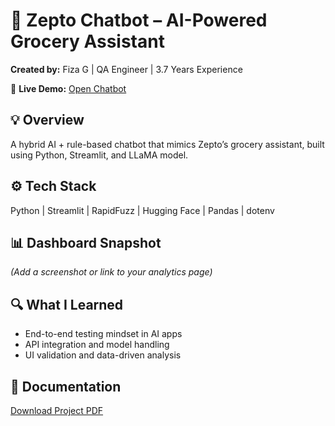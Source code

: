 # 🛒 Zepto Chatbot – AI-Powered Grocery Assistant  
**Created by:** Fiza G | QA Engineer | 3.7 Years Experience  

🚀 **Live Demo:** [Open Chatbot](https://zepto-chatbot-demogit-ajbvzf5zvv975bhfzxth6s.streamlit.app/)

## 💡 Overview  
A hybrid AI + rule-based chatbot that mimics Zepto’s grocery assistant, built using Python, Streamlit, and LLaMA model.  

## ⚙️ Tech Stack  
Python | Streamlit | RapidFuzz | Hugging Face | Pandas | dotenv  

## 📊 Dashboard Snapshot  
*(Add a screenshot or link to your analytics page)*  

## 🔍 What I Learned  
- End-to-end testing mindset in AI apps  
- API integration and model handling  
- UI validation and data-driven analysis  

## 🧾 Documentation  
[Download Project PDF](https://drive.google.com/file/d/1SCLkHYjClohF64bMTsWfblGbVSrQHVgu/view?usp=sharing)
